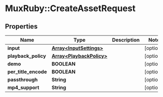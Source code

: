 # MuxRuby::CreateAssetRequest

## Properties
Name | Type | Description | Notes
------------ | ------------- | ------------- | -------------
**input** | [**Array&lt;InputSettings&gt;**](InputSettings.md) |  | [optional] 
**playback_policy** | [**Array&lt;PlaybackPolicy&gt;**](PlaybackPolicy.md) |  | [optional] 
**demo** | **BOOLEAN** |  | [optional] 
**per_title_encode** | **BOOLEAN** |  | [optional] 
**passthrough** | **String** |  | [optional] 
**mp4_support** | **String** |  | [optional] 


